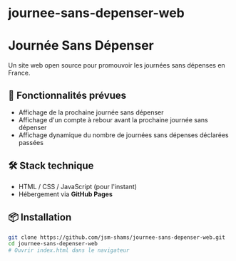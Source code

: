 # journee-sans-depenser-web

# Journée Sans Dépenser

Un site web open source pour promouvoir les journées sans dépenses en France.  


## 🚀 Fonctionnalités prévues

- Affichage de la prochaine journée sans dépenser
- Affichage d'un compte à rebour avant la prochaine journée sans dépenser
- Affichage dynamique du nombre de journées sans dépenses déclarées passées


## 🛠️ Stack technique

- HTML / CSS / JavaScript (pour l'instant)
- Hébergement via **GitHub Pages**

## 📦 Installation

```bash
git clone https://github.com/jsm-shams/journee-sans-depenser-web.git
cd journee-sans-depenser-web
# Ouvrir index.html dans le navigateur
